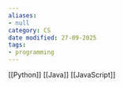 ```yaml
---
aliases:
- null
category: CS
date modified: 27-09-2025
tags:
- programming
---
```

[[Python]]
[[Java]]
[[JavaScript]]